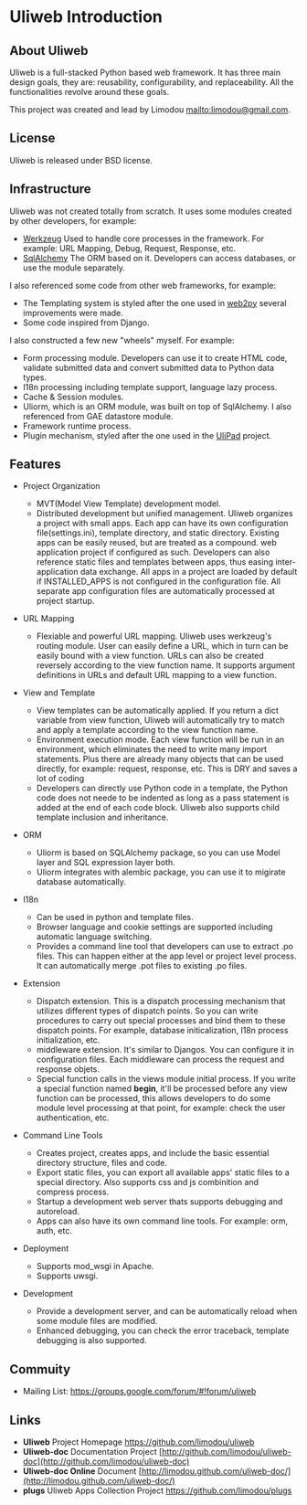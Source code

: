 # Uliweb Introduction


## About Uliweb

Uliweb is a full-stacked Python based web framework. It has three main design 
goals, they are: reusability, configurability, and replaceability. All the 
functionalities revolve around these goals. 

This project was created and lead by Limodou <mailto:limodou@gmail.com>. 


## License

Uliweb is released under BSD license.

## Infrastructure

Uliweb was not created totally from scratch. It uses some modules created by
other developers, for example:


* [Werkzeug](http://werkzeug.pocoo.org/) Used to handle core processes in the framework.
    For example: URL Mapping, Debug, Request, Response, etc.
* [SqlAlchemy](http://www.sqlalchemy.org) The ORM based on it. Developers can access
    databases, or use the module separately.

I also referenced some code from other web frameworks, for example:


* The Templating system is styled after the one used in [web2py](http://mdp.cti.depaul.edu/) several
    improvements were made.
* Some code inspired from Django.

I also constructed a few new "wheels" myself. For example:

* Form processing module. Developers can use it to create HTML code, validate submitted data and
    convert submitted data to Python data types.
* I18n processing including template support, language lazy process.
* Cache & Session modules.
* Uliorm, which is an ORM module, was built on top of SqlAlchemy. I also referenced from
    GAE datastore module.
* Framework runtime process.
* Plugin mechanism, styled after the one used in the [UliPad](http://code.google.com/p/ulipad) project.

## Features

* Project Organization

    * MVT(Model View Template) development model.
    * Distributed development but unified management. Uliweb organizes a project with
        small apps. Each app can have its own configuration file(settings.ini), template
        directory, and static directory. Existing apps can be easily reused, but are treated as a compound.
        web application project if configured as such. Developers can also
        reference static files and templates between apps, thus easing inter-application data exchange.
        All apps in a project are loaded by default if INSTALLED_APPS is not configured in
        the configuration file. All separate app configuration files are automatically processed at
        project startup.

* URL Mapping

    * Flexiable and powerful URL mapping. Uliweb uses werkzeug's routing module.
        User can easily define a URL, which in turn can be easily bound with a view function.
        URLs can also be created reversely according to the view function name. It supports
        argument definitions in URLs and default URL mapping to a
        view function.

* View and Template

    * View templates can be automatically applied. If you return a dict variable from
        view function, Uliweb will automatically try to match and apply a template according
        to the view function name.
    * Environment execution mode. Each view function will be run in an environment,
        which eliminates the need to write many import statements. Plus there are already many
        objects that can be used directly, for example: request, response, etc. This is DRY and saves a lot of coding
    * Developers can directly use Python code in a template, the Python code does not neede to be indented
        as long as a pass statement is added at the end of each code block.
        Uliweb also supports child template inclusion and inheritance.

* ORM

    * Uliorm is based on SQLAlchemy package, so you can use Model layer and SQL
        expression layer both.
    * Uliorm integrates with alembic package, you can use it to migirate database
        automatically.

* I18n

    * Can be used in python and template files.
    * Browser language and cookie settings are supported including automatic language switching.
    * Provides a command line tool that developers can use to extract .po files.
        This can happen either at the app level or project level process. It can automatically merge .pot files to existing
        .po files.

* Extension

    * Dispatch extension. This is a dispatch processing mechanism that utilizes different
        types of dispatch points. So you can write procedures to carry out
        special processes and bind them to these dispatch points. For example, database
        initicalization, I18n process initialization, etc.
    * middleware extension. It's similar to Djangos. You can configure it in configuration
        files. Each middleware can process the request and response objets.
    * Special function calls in the views module initial process. If you write a special
        function named __begin__, it'll be processed before any view function can be processed,
        this allows developers to do some module level processing at that point, for example:
        check the user authentication, etc.

* Command Line Tools

    * Creates project, creates apps, and include the basic essential directory 
        structure, files and code.
    * Export static files, you can export all available apps' static files to a
        special directory. Also supports css and js combinition and compress process.
    * Startup a development web server thats supports debugging and autoreload.
    * Apps can also have its own command line tools. For example: orm, auth, etc.

* Deployment

    * Supports mod_wsgi in Apache.
    * Supports uwsgi.

* Development

    * Provide a development server, and can be automatically reload when some
        module files are modified.
    * Enhanced debugging, you can check the error traceback, template debugging is also supported.


## Commuity

* Mailing List: https://groups.google.com/forum/#!forum/uliweb

## Links

* **Uliweb** Project Homepage https://github.com/limodou/uliweb
* **Uliweb-doc** Documentation Project [http://github.com/limodou/uliweb-doc](http://github.com/limodou/uliweb-doc)
* **Uliweb-doc Online** Document [http://limodou.github.com/uliweb-doc/](http://limodou.github.com/uliweb-doc/)
* **plugs** Uliweb Apps Collection Project https://github.com/limodou/plugs
